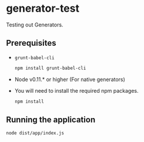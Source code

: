 # generator-test

Testing out Generators.

## Prerequisites

* `grunt-babel-cli`

    ```bash
    npm install grunt-babel-cli
    ```

* Node v0.11.* or higher (For native generators)

* You will need to install the required npm packages.

    ```bash
    npm install
    ```

## Running the application

```bash
node dist/app/index.js
```
